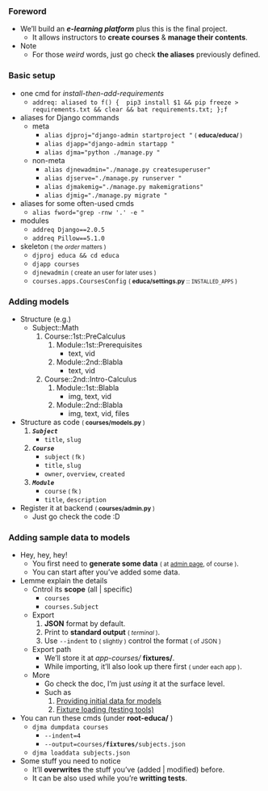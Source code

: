 ### Foreword
- We’ll build an ***e-learning platform*** plus this is the final project.
    - It allows instructors to **create courses** & **manage their contents**.
- Note
    - For those *weird* words, just go check **the aliases** previously defined.

### Basic setup
- one cmd for *install-then-add-requirements*
    - ```addreq: aliased to f() {  pip3 install $1 && pip freeze > requirements.txt && clear && bat requirements.txt; };f```
- aliases for Django commands
    - meta
        - ```alias djproj="django-admin startproject "``` <small>( **educa/educa/** )</small>
        - ```alias djapp="django-admin startapp "```
        - ```alias djma="python ./manage.py "```
    - non-meta
        - ```alias djnewadmin="./manage.py createsuperuser"```
        - ```alias djserve="./manage.py runserver "```
        - ```alias djmakemig="./manage.py makemigrations"```
        - ```alias djmig="./manage.py migrate "```
- aliases for some often-used cmds
    - ```alias fword="grep -rnw '.' -e "```
- modules
    - ```addreq Django==2.0.5```
    - ```addreq Pillow==5.1.0```
- skeleton <small>( the *order* matters )</small>
    - ```djproj educa && cd educa```
    - ```djapp courses```
    - ```djnewadmin``` <small>( create an user for later uses )</small>
    - ```courses.apps.CoursesConfig``` <small>( **educa/settings.py** :: ```INSTALLED_APPS``` )</small>

### Adding models
- Structure (e.g.)
    - Subject::Math
        1. Course::1st::PreCalculus
            1. Module::1st::Prerequisites
                - text, vid
            2. Module::2nd::Blabla
                - text, vid
        2. Course::2nd::Intro-Calculus
            1. Module::1st::Blabla
                - img, text, vid
            2. Module::2nd::Blabla
                - img, text, vid, files
- Structure as code <small>( **courses/models.py** )</small>
    1. ***```Subject```***
        - ```title```, ```slug```
    2. ***```Course```***
        - ```subject``` <small>( fk )</small>
        - ```title```, ```slug```
        - ```owner```, ```overview```, ```created```
    3. ***```Module```***
        - ```course``` <small>( fk )</small>
        - ```title```, ```description``` 
- Register it at backend <small>( **courses/admin.py** )</small>
    - Just go check the code :D 

### Adding sample data to models
- Hey, hey, hey!
    - You first need to **generate some data** <small>( at [admin page](http://localhost:8000/admin), of course )</small>.
    - You can start after you’ve added some data.
- Lemme explain the details
    - Cntrol its **scope** (all | specific)
        - ```courses``` 
        - ```courses.Subject``` 
    - Export
        1. **JSON** format by default.
        2. Print to **standard output** <small>( *terminal* )</small>.
        3. Use ```--indent``` to <small>( slightly )</small> control the format <small>( of JSON )</small>
    - Export path 
        - We’ll store it at *app-courses/* **fixtures/**.
        - While importing, it’ll also look up there first <small>( under each app )</small>.
    - More
        - Go check the doc, I’m just *using* it at the surface level.
        - Such as 
            1. [Providing initial data for models](https://docs.djangoproject.com/en/2.0/howto/initial-data/#initial-data-via-fixtures)
            2. [Fixture loading (testing tools)](https://docs.djangoproject.com/en/2.0/topics/testing/tools/#topics-testing-fixtures)
- You can run these cmds (under **root-educa/** ) 
    - ```djma dumpdata courses```
        - ```--indent=4```
        - ```--output=courses```**```/fixtures/```**```subjects.json```
    - ```djma loaddata subjects.json```
- Some stuff you need to notice
    - It’ll **overwrites** the stuff you’ve (added | modified) before.
    - It can be also used while you’re **writting tests**.